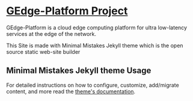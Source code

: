 # [GEdge-Platform Project](https://gedge-platform.github.io)

GEdge-Platform is a cloud edge computing platform for ultra low-latency services at the edge of the network.

This Site is made with Minimal Mistakes Jekyll theme which is the open source static web-site builder

## Minimal Mistakes Jekyll theme Usage

For detailed instructions on how to configure, customize, add/migrate content, and more read the [theme's documentation](https://mmistakes.github.io/minimal-mistakes/docs/quick-start-guide/).
